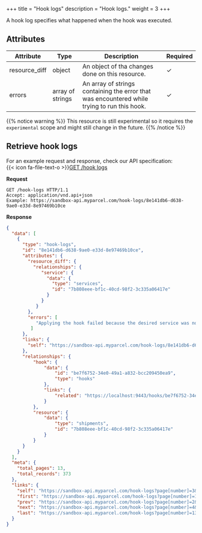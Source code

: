 +++
title = "Hook logs"
description = "Hook logs."
weight = 3
+++

A hook log specifies what happened when the hook was executed.

## Attributes
| Attribute       | Type              | Description                                                                                   | Required |
| --------------- | ----------------- | ----------------------------------------------------------------------------------------------| -------- |
| resource_diff   | object            | An object of tha changes done on this resource.                                               | ✓        |
| errors          | array of strings  | An array of strings containing the error that was encountered while trying to run this hook.  | ✓        |

{{% notice warning %}}
This resource is still experimental so it requires the `experimental` scope and might still change in the future.
{{% /notice %}}

## Retrieve hook logs

For an example request and response, check our API specification:<br>
{{< icon fa-file-text-o >}}[GET /hook logs](https://docs.myparcel.com/api-specification#/HookLogs/get_hook_logs__hook_log_id_)

**Request**
```http
GET /hook-logs HTTP/1.1
Accept: application/vnd.api+json
Example: https://sandbox-api.myparcel.com/hook-logs/8e141db6-d638-9ae0-e33d-8e97469b10ce
```

**Response**
```json
{
  "data": [
    {
      "type": "hook-logs",
      "id": "8e141db6-d638-9ae0-e33d-8e97469b10ce",
      "attributes": {
        "resource_diff": {
          "relationships": {
             "service": {
               "data": {
                 "type": "services",
                 "id": "7b808eee-bf1c-40cd-98f2-3c335a06417e"
               }
             }
           }
        },
        "errors": [
           "Applying the hook failed because the desired service was not available for the shipment contract."
         ]
      },
      "links": {
        "self": "https://sandbox-api.myparcel.com/hook-logs/8e141db6-d638-9ae0-e33d-8e97469b10ce"
      },
      "relationships": {
          "hook": {
              "data": {
                  "id": "be7f6752-34e0-49a1-a832-bcc209450ea9",
                  "type": "hooks"
              },
              "links": {
                  "related": "https://localhost:9443/hooks/be7f6752-34e0-49a1-a832-bcc209450ea9"
              }
          },
          "resource": {
              "data": {
                  "type": "shipments",
                  "id": "7b808eee-bf1c-40cd-98f2-3c335a06417e"
              }
          }
      }
    }
  ],
  "meta": {
    "total_pages": 13,
    "total_records": 373
  },
  "links": {
    "self": "https://sandbox-api.myparcel.com/hook-logs?page[number]=3&page[size]=30",
    "first": "https://sandbox-api.myparcel.com/hook-logs?page[number]=1&page[size]=30",
    "prev": "https://sandbox-api.myparcel.com/hook-logs?page[number]=2&page[size]=30",
    "next": "https://sandbox-api.myparcel.com/hook-logs?page[number]=4&page[size]=30",
    "last": "https://sandbox-api.myparcel.com/hook-logs?page[number]=13&page[size]=30"
  }
}
```
